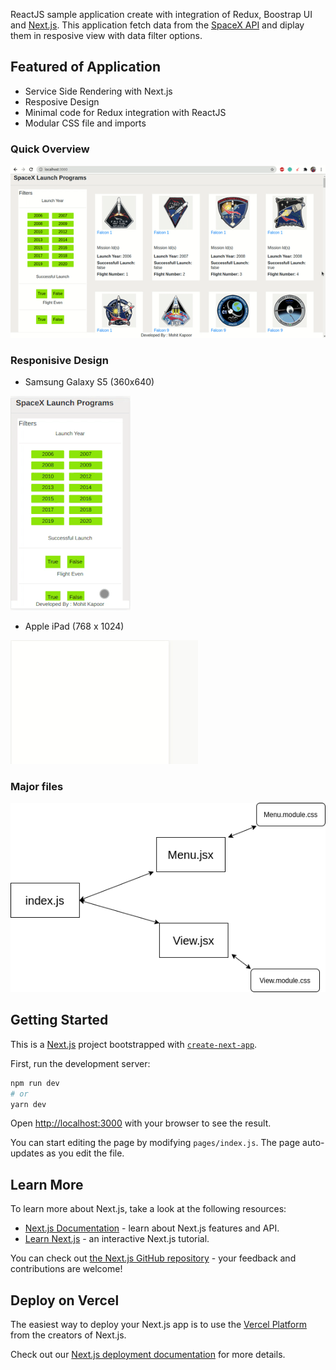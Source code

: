 ReactJS sample application create with integration of Redux, Boostrap UI and [Next.js](https://nextjs.org/). This application fetch data from the [SpaceX API](https://docs.spacexdata.com/) and diplay them in resposive view with data filter options.


## Featured of Application

- Service Side Rendering with Next.js
- Resposive Design
- Minimal code for Redux integration with ReactJS
- Modular CSS file and imports


### Quick Overview
![Quick View](https://raw.githubusercontent.com/2cool2envy/React_Redux_NextJS_App/master/screenshots/thegif.gif)

### Responisive Design

- Samsung Galaxy S5 (360x640)

![Quick View](https://raw.githubusercontent.com/2cool2envy/React_Redux_NextJS_App/master/screenshots/s5.gif)

- Apple iPad (768 x 1024)

![Quick View](https://raw.githubusercontent.com/2cool2envy/React_Redux_NextJS_App/master/screenshots/ipad.gif)


### Major files

![Overview linking of major files](https://raw.githubusercontent.com/2cool2envy/React_Redux_NextJS_App/master/screenshots/overview.png)

## Getting Started

This is a [Next.js](https://nextjs.org/) project bootstrapped with [`create-next-app`](https://github.com/vercel/next.js/tree/canary/packages/create-next-app).

First, run the development server:

```bash
npm run dev
# or
yarn dev
```

Open [http://localhost:3000](http://localhost:3000) with your browser to see the result.

You can start editing the page by modifying `pages/index.js`. The page auto-updates as you edit the file.

## Learn More

To learn more about Next.js, take a look at the following resources:

- [Next.js Documentation](https://nextjs.org/docs) - learn about Next.js features and API.
- [Learn Next.js](https://nextjs.org/learn) - an interactive Next.js tutorial.

You can check out [the Next.js GitHub repository](https://github.com/vercel/next.js/) - your feedback and contributions are welcome!

## Deploy on Vercel

The easiest way to deploy your Next.js app is to use the [Vercel Platform](https://vercel.com/import?utm_medium=default-template&filter=next.js&utm_source=create-next-app&utm_campaign=create-next-app-readme) from the creators of Next.js.

Check out our [Next.js deployment documentation](https://nextjs.org/docs/deployment) for more details.
